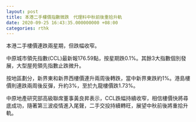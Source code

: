 ```yaml
---
layout: post
title: 本港二手樓價指數微跌　代理料中秋前後重拾升軌
date: 2020-09-25 16:43:35.000000000 +08:00
categories: rthk
---
```


本港二手樓價連跌兩星期，但跌幅收窄。

中原城市領先指數(CCL)最新報176.59點，按星期跌0.1%。其餘3大指數個別發展，大型屋苑領先指數止跌微升。

按地區劃分，新界東和新界西樓價連升兩周後轉跌，當中新界東跌約1%。港島樓價則連跌兩周後反彈，升約3%，至於九龍樓價跌1.73%。

中原地產研究部高級聯席董事黃良昇表示，CCL跌幅持續收窄，相信樓價快將尋底成功，隨著第三波疫情進入尾聲，二手交投持續轉旺，展望中秋前後將重拾升軌。
